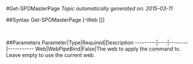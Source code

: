 #Get-SPOMasterPage
*Topic automatically generated on: 2015-03-11*


##Syntax
    Get-SPOMasterPage [-Web [<WebPipeBind>]]

&nbsp;

##Parameters
Parameter|Type|Required|Description
---------|----|--------|-----------
Web|WebPipeBind|False|The web to apply the command to. Leave empty to use the current web.
